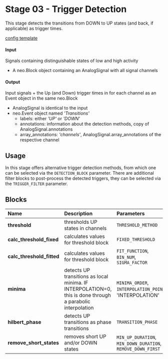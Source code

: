 # Stage 03 - Trigger Detection
This stage detects the transitions from DOWN to UP states (and back, if applicable) as trigger times.

[config template](config_template.yaml)

#### Input
Signals containing distinguishable states of low and high activity

* A neo.Block object containing an AnalogSignal with all signal channels

#### Output
Input signals + the Up (and Down) trigger times in for each channel as an Event object in the same neo.Block

* AnalogSignal is identical to the input
* neo.Event object named _'Transitions'_
    * labels: either _'UP'_ or _'DOWN'_
    * annotations: information about the detection methods, copy of AnalogSignal.annotations
    * array_annotations: _'channels'_, AnalogSignal.array_annotations of the respective channel

## Usage
In this stage offers alternative trigger detection methods, from which one can be selected via the `DETECTION_BLOCK` parameter.
There are additional filter blocks to post-process the detected triggers, they can be selected via the `TRIGGER_FILTER` parameter.

## Blocks
|Name | Description | Parameters |
|:----|:------------|:-----------|
|__threshold__|thresholds UP states in channels|`THRESHOLD_METHOD`|
|__calc_threshold_fixed__|calculates values for threshold block|`FIXED_THRESHOLD`|
|__calc_threshold_fitted__|calculates values for threshold block|`FIT_FUNCTION`, `BIN_NUM`, `SIGMA_FACTOR`|
|__minima__|detects UP transitions as local minima. IF INTERPOLATION=0, this is done through a parabolic interpolation |`MINIMA_ORDER`, `INTERPOLATION_POINT`, 'INTERPOLATION'|
|__hilbert_phase__|detects UP transitions as phase transitions|`TRANSITION_PHASE`|
|__remove_short_states__|removes short UP and/or DOWN states|`MIN_UP_DURATION`, `MIN_DOWN_DURATION`, `REMOVE_DOWN_FIRST`|
